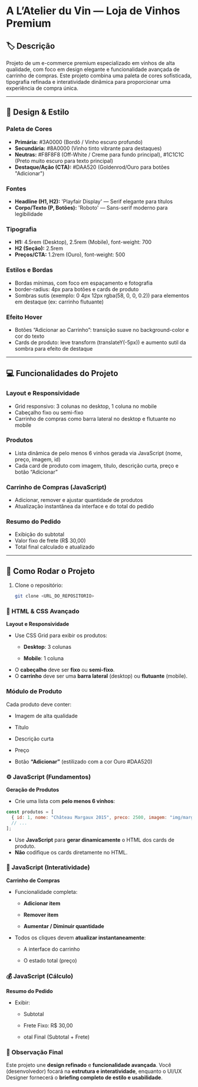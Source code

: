 # A L’Atelier du Vin — Loja de Vinhos Premium

## 🏷️ Descrição
Projeto de um e-commerce premium especializado em vinhos de alta qualidade, com foco em design elegante e funcionalidade avançada de carrinho de compras. Este projeto combina uma paleta de cores sofisticada, tipografia refinada e interatividade dinâmica para proporcionar uma experiência de compra única.

---

## 🎨 Design & Estilo

### Paleta de Cores
- **Primária:** #3A0000 (Bordô / Vinho escuro profundo)  
- **Secundária:** #8A0000 (Vinho tinto vibrante para destaques)  
- **Neutras:** #F8F8F8 (Off-White / Creme para fundo principal), #1C1C1C (Preto muito escuro para texto principal)  
- **Destaque/Ação (CTA):** #DAA520 (Goldenrod/Ouro para botões "Adicionar")

### Fontes
- **Headline (H1, H2):** 'Playfair Display' — Serif elegante para títulos  
- **Corpo/Texto (P, Botões):** 'Roboto' — Sans-serif moderno para legibilidade  

### Tipografia
- **H1:** 4.5rem (Desktop), 2.5rem (Mobile), font-weight: 700  
- **H2 (Seção):** 2.5rem  
- **Preços/CTA:** 1.2rem (Ouro), font-weight: 500  

### Estilos e Bordas
- Bordas mínimas, com foco em espaçamento e fotografia  
- border-radius: 4px para botões e cards de produto  
- Sombras sutis (exemplo: 0 4px 12px rgba(58, 0, 0, 0.2)) para elementos em destaque (ex: carrinho flutuante)  

### Efeito Hover
- Botões “Adicionar ao Carrinho”: transição suave no background-color e cor do texto  
- Cards de produto: leve transform (translateY(-5px)) e aumento sutil da sombra para efeito de destaque  

---

## 💻 Funcionalidades do Projeto

### Layout e Responsividade
- Grid responsivo: 3 colunas no desktop, 1 coluna no mobile  
- Cabeçalho fixo ou semi-fixo  
- Carrinho de compras como barra lateral no desktop e flutuante no mobile  

### Produtos
- Lista dinâmica de pelo menos 6 vinhos gerada via JavaScript (nome, preço, imagem, id)  
- Cada card de produto com imagem, título, descrição curta, preço e botão “Adicionar”  

### Carrinho de Compras (JavaScript)
- Adicionar, remover e ajustar quantidade de produtos  
- Atualização instantânea da interface e do total do pedido  

### Resumo do Pedido
- Exibição do subtotal  
- Valor fixo de frete (R$ 30,00)  
- Total final calculado e atualizado  

---

## 🚀 Como Rodar o Projeto

1. Clone o repositório:  
   ```bash
   git clone <URL_DO_REPOSITORIO>
    ```
### 🧱 HTML & CSS Avançado

**Layout e Responsividade**
 - Use CSS Grid para exibir os produtos:
   - **Desktop**: 3 colunas

   - **Mobile**: 1 coluna
 - O **cabeçalho** deve ser **fixo** ou **semi-fixo**.
 - O **carrinho** deve ser uma **barra lateral** (desktop) ou **flutuante** (mobile).

### Módulo de Produto

Cada produto deve conter:
- Imagem de alta qualidade

- Título

- Descrição curta

- Preço

- Botão **“Adicionar”** (estilizado com a cor Ouro #DAA520)

### ⚙️ JavaScript (Fundamentos)

**Geração de Produtos**
 - Crie uma lista com **pelo menos 6 vinhos**:
```javascript
const produtos = [
  { id: 1, nome: "Château Margaux 2015", preco: 2500, imagem: "img/margaux.jpg" },
  // ...
];
```
- Use **JavaScript** para **gerar dinamicamente** o HTML dos cards de produto.
- **Não** codifique os cards diretamente no HTML.

### 🛒 JavaScript (Interatividade)

**Carrinho de Compras**
- Funcionalidade completa:
  - **Adicionar item**

  - **Remover item**

  - **Aumentar / Diminuir quantidade**

- Todos os cliques devem **atualizar instantaneamente**:
  - A interface do carrinho

  - O estado total (preço)

### 💰 JavaScript (Cálculo)

**Resumo do Pedido**
 - Exibir:
   - Subtotal

   - Frete Fixo: R$ 30,00

   - otal Final (Subtotal + Frete)

### 🧠 Observação Final

Este projeto une **design refinado** e **funcionalidade avançada**.
Você (desenvolvedor) focará na **estrutura e interatividade**, enquanto o UI/UX Designer fornecerá o **briefing completo de estilo e usabilidade**.